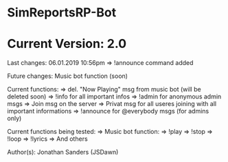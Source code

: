 # SimReportsRP-Bot

# Current Version: 2.0

Last changes: 06.01.2019 10:56pm
    => !announce command added

Future changes: Music bot function (soon)

Current functions:
=> del. "Now Playing" msg from music bot (will be deleted soon)
=> !info for all important infos
=> !admin for anonymous admin msgs
=> Join msg on the server
=> Privat msg for all useres joining with all important informations
=> !announce for @everybody msgs (for admins only)

Current functions being tested:
=> Music bot function:
   => !play <yt-link>
   => !stop
   => !loop
   => !lyrics
   => And others

Author(s): Jonathan Sanders (JSDawn)
